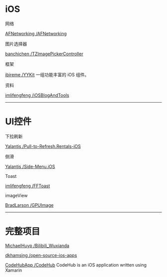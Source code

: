 # iOS

网络

[AFNetworking /AFNetworking](https://github.com/AFNetworking/AFNetworking)

图片选择器

[banchichen /TZImagePickerController](https://github.com/banchichen/TZImagePickerController)

框架

[ibireme /YYKit](https://github.com/ibireme/YYKit)                                             一组功能丰富的 iOS 组件。

资料

[imlifengfeng /iOSBlogAndTools](https://github.com/imlifengfeng/iOSBlogAndTools)

---

# UI控件

下拉刷新

[Yalantis /Pull-to-Refresh.Rentals-iOS](https://github.com/Yalantis/Pull-to-Refresh.Rentals-iOS)

侧滑

[Yalantis /Side-Menu.iOS](https://github.com/Yalantis/Side-Menu.iOS)

Toast

[imlifengfeng /FFToast](https://github.com/imlifengfeng/FFToast)

imageView

[BradLarson /GPUImage](https://github.com/BradLarson/GPUImage)

---

# 完整项目

[MichaelHuyp /Bilibili\_Wuxianda](https://github.com/MichaelHuyp/Bilibili_Wuxianda)

[dkhamsing /open-source-ios-apps](https://github.com/dkhamsing/open-source-ios-apps)

[CodeHubApp /CodeHub](https://github.com/CodeHubApp/CodeHub)                                CodeHub is an iOS application written using Xamarin

